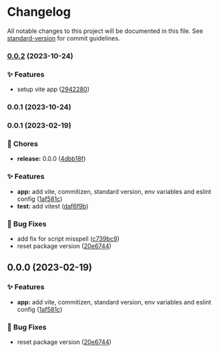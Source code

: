 # Changelog

All notable changes to this project will be documented in this file. See [standard-version](https://github.com/conventional-changelog/standard-version) for commit guidelines.

### [0.0.2](https://github.com/codrin-mares/matrix-lapse/compare/v0.0.1...v0.0.2) (2023-10-24)


### ✨ Features

* setup vite app ([2942280](https://github.com/codrin-mares/matrix-lapse/commit/2942280fc89a85637b646101003fd5195680148e))

### 0.0.1 (2023-10-24)

### 0.0.1 (2023-02-19)


### 🚚 Chores

* **release:** 0.0.0 ([4dbb18f](https://github.com/codrin-mares/generic-tools/commit/4dbb18f818ecb5fb2c63b6f9750e07354ed3d82b))


### ✨ Features

* **app:** add vite, commitizen, standard version, env variables and eslint config ([1af581c](https://github.com/codrin-mares/generic-tools/commit/1af581c72592af1a70548757832e70784b30d2db))
* **test:** add vitest ([daf6f9b](https://github.com/codrin-mares/generic-tools/commit/daf6f9bd4dda0a9aebe87408b84bb1f8d6fbb49f))


### 🐛 Bug Fixes

* add fix for script misspell ([c739bc9](https://github.com/codrin-mares/generic-tools/commit/c739bc9be9491734354800b402b8c4e2b58fb430))
* reset package version ([20e6744](https://github.com/codrin-mares/generic-tools/commit/20e67443894f6377aa3ddbab971988028ce92fe6))

## 0.0.0 (2023-02-19)


### ✨ Features

* **app:** add vite, commitizen, standard version, env variables and eslint config ([1af581c](https://github.com/codrin-mares/generic-tools/commit/1af581c72592af1a70548757832e70784b30d2db))


### 🐛 Bug Fixes

* reset package version ([20e6744](https://github.com/codrin-mares/generic-tools/commit/20e67443894f6377aa3ddbab971988028ce92fe6))
